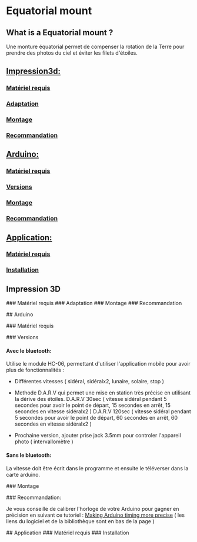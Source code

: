 # Equatorial mount

## What is a Equatorial mount ?

Une monture équatorial permet de compenser la rotation de la Terre pour prendre des photos du ciel et éviter les filets d'étoiles.

## [Impression3d:](#impression)
### [Matériel requis](#impression_materiel)
### [Adaptation](#impression_adapation)
### [Montage](#impression_montage)
### [Recommandation](#impression_recommandation)

## [Arduino:](#arduino)
### [Matériel requis](#arduino_materiel)
### [Versions](#arduino_versions)
### [Montage](#arduino_montage)
### [Recommandation](#arduino_recommandation)

## [Application:](#application)
### [Matériel requis](#application_materiel)
### [Installation](#materiel_installation)


## <a name="impression"></a> Impression 3D
###<a name="impression_materiel"></a> Matériel requis
###<a name="impression_adapation"></a> Adaptation
###<a name="impression_montage"></a> Montage
###<a name="impression_recommandation"></a> Recommandation

##<a name="arduino"></a> Arduino 

###<a name="arduino_materiel"></a> Matériel requis

###<a name="arduino_versions"></a> Versions
#### Avec le bluetooth: 
Utilise le module HC-06, permettant d'utiliser l'application mobile pour avoir plus de fonctionnalités :
- Différentes vitesses ( sidéral, sidéralx2, lunaire, solaire, stop )

- Methode D.A.R.V qui permet une mise en station très précise en utilisant la dérive des étoiles.
D.A.R.V 30sec ( vitesse sidéral pendant 5 secondes pour avoir le point de départ, 15 secondes en arrêt, 15 secondes en vitesse sidéralx2 )
D.A.R.V 120sec ( vitesse sidéral pendant 5 secondes pour avoir le point de départ, 60 secondes en arrêt, 60 secondes en vitesse sidéralx2 )

- Prochaine version, ajouter prise jack 3.5mm pour controler l'appareil photo ( intervallomètre )

#### Sans le bluetooth:
La vitesse doit être écrit dans le programme et ensuite le téléverser dans la carte arduino.

###<a name="arduino_montage"></a> Montage

###<a name="arduino_recommandation"></a> Recommandation: 

Je vous conseille de calibrer l'horloge de votre Arduino pour gagner en précision en suivant ce tutoriel : [Making Arduino timing more precise](https://lygte-info.dk/project/PrecisionTime%20UK.html) ( les liens du logiciel et de la bibliothèque sont en bas de la page )

##<a name="application"></a> Application
###<a name="application_materiel"></a> Matériel requis
###<a name="application_installation"></a> Installation
